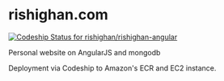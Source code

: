 # rishighan.com

[ ![Codeship Status for rishighan/rishighan-angular](https://app.codeship.com/projects/ca0624d0-058c-0135-8091-7a325a44f9f4/status?branch=master)](https://app.codeship.com/projects/213556)

Personal website on AngularJS and mongodb

Deployment via Codeship to Amazon's ECR and EC2 instance.
